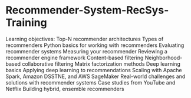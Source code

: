 # Recommender-System-RecSys-Training
Learning objectives:
Top-N recommender architectures Types of recommenders Python basics for working with recommenders Evaluating recommender systems Measuring your recommender Reviewing a recommender engine framework Content-based filtering Neighborhood-based collaborative filtering Matrix factorization methods Deep learning basics Applying deep learning to recommendations Scaling with Apache Spark, Amazon DSSTNE, and AWS SageMaker Real-world challenges and solutions with recommender systems Case studies from YouTube and Netflix Building hybrid, ensemble recommenders
